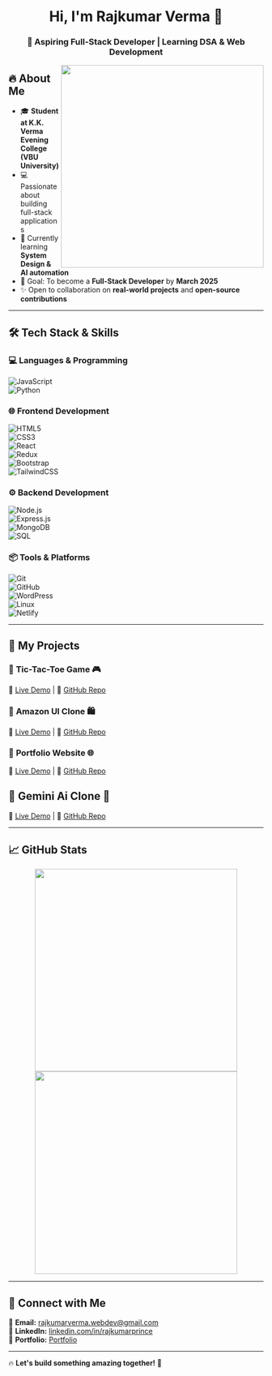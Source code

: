 <h1 align="center">Hi, I'm Rajkumar Verma 👋</h1>  
<h3 align="center">🚀 Aspiring Full-Stack Developer | Learning DSA & Web Development</h3>  

<img align="right" src="https://camo.githubusercontent.com/5e3babfce4609dcd669a8f2a6d37b47c85486729942c57c5afbfc715f0b5dff7/68747470733a2f2f69302e77702e636f6d2f616c6c68746163636573732e696e666f2f776562736974652d646576656c6f7065722e676966" width="400"/>


## 🔥 About Me  
- 🎓 **Student at K.K. Verma Evening College (VBU University)**  
- 💻 Passionate about building full-stack applications  
- 🌱 Currently learning **System Design & AI automation**  
- 🎯 Goal: To become a **Full-Stack Developer** by **March 2025**  
- ✨ Open to collaboration on **real-world projects** and **open-source contributions**  

---
## 🛠️ Tech Stack & Skills  

### **💻 Languages & Programming**  
![JavaScript](https://img.shields.io/badge/JavaScript-F7DF1E?style=for-the-badge&logo=javascript&logoColor=black)  
![Python](https://img.shields.io/badge/Python-3776AB?style=for-the-badge&logo=python&logoColor=white)  

### **🌐 Frontend Development**  
![HTML5](https://img.shields.io/badge/HTML5-E34F26?style=for-the-badge&logo=html5&logoColor=white)  
![CSS3](https://img.shields.io/badge/CSS3-1572B6?style=for-the-badge&logo=css3&logoColor=white)  
![React](https://img.shields.io/badge/React-61DAFB?style=for-the-badge&logo=react&logoColor=black)  
![Redux](https://img.shields.io/badge/Redux-764ABC?style=for-the-badge&logo=redux&logoColor=white)  
![Bootstrap](https://img.shields.io/badge/Bootstrap-7952B3?style=for-the-badge&logo=bootstrap&logoColor=white)  
![TailwindCSS](https://img.shields.io/badge/TailwindCSS-38B2AC?style=for-the-badge&logo=tailwind-css&logoColor=white)  

### **⚙️ Backend Development**  
![Node.js](https://img.shields.io/badge/Node.js-339933?style=for-the-badge&logo=nodedotjs&logoColor=white)  
![Express.js](https://img.shields.io/badge/Express.js-000000?style=for-the-badge&logo=express&logoColor=white)  
![MongoDB](https://img.shields.io/badge/MongoDB-47A248?style=for-the-badge&logo=mongodb&logoColor=white)  
![SQL](https://img.shields.io/badge/SQL-4479A1?style=for-the-badge&logo=mysql&logoColor=white)  

### **📦 Tools & Platforms**  
![Git](https://img.shields.io/badge/Git-F05032?style=for-the-badge&logo=git&logoColor=white)  
![GitHub](https://img.shields.io/badge/GitHub-181717?style=for-the-badge&logo=github&logoColor=white)  
![WordPress](https://img.shields.io/badge/WordPress-21759B?style=for-the-badge&logo=wordpress&logoColor=white)  
![Linux](https://img.shields.io/badge/Linux-FCC624?style=for-the-badge&logo=linux&logoColor=black)  
![Netlify](https://img.shields.io/badge/Netlify-00C7B7?style=for-the-badge&logo=netlify&logoColor=white)  

---

## 📌 My Projects  

### 🔹 **Tic-Tac-Toe Game** 🎮  
🔗 [Live Demo](https://tik-tak-tok-in.netlify.app/) | 📝 [GitHub Repo](https://github.com/PrinceRaj82/Tik_Tak_Tok)  

### 🔹 **Amazon UI Clone** 🛍️  
🔗 [Live Demo](https://amazo-ui.netlify.app/) | 📝 [GitHub Repo](https://github.com/PrinceRaj82/AmazonUIClone)  

### 🔹 **Portfolio Website** 🌐  
🔗 [Live Demo](https://Rajkumarprince.netlify.app/) | 📝 [GitHub Repo](https://github.com/PrinceRaj82/portfolio)  

## 🔹 **Gemini Ai Clone** 🤖
🔗 [Live Demo](https://gemini-clone-in.netlify.app/) | 📝 [GitHub Repo](https://github.com/PrinceRaj82/GeminiClone)  

---

## 📈 GitHub Stats  

<p align="center">
  <img src="https://github-readme-stats.vercel.app/api?username=PrinceRaj82&show_icons=true&theme=dark" width="400"/>
  <img src="https://github-readme-streak-stats.herokuapp.com/?user=PrinceRaj82&theme=dark" width="400"/>
</p>

---

## 🤝 Connect with Me  
📩 **Email:** [rajkumarverma.webdev@gmail.com](mailto:rajkumarverma.webdev@gmail.com)  
🔗 **LinkedIn:** [linkedin.com/in/rajkumarprince](https://www.linkedin.com/in/rajkumarprince)  
📝 **Portfolio:** [Portfolio](https://rajkumarprince.me)  

---

🔥 **Let's build something amazing together!** 🚀  
